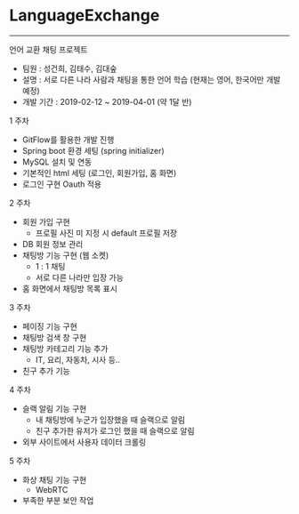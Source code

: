 # LanguageExchange
---
언어 교환 채팅 프로젝트
- 팀원 : 성건희, 김태수, 김대숲
- 설명 : 서로 다른 나라 사람과 채팅을 통한 언어 학습 (현재는 영어, 한국어만 개발 예정)
- 개발 기간 : 2019-02-12 ~ 2019-04-01 (약 1달 반)



1 주차

- GitFlow를 활용한 개발 진행
- Spring boot  환경 세팅 (spring initializer)
- MySQL 설치 및 연동
- 기본적인 html 세팅 (로그인, 회원가입, 홈 화면)
- 로그인 구현 Oauth 적용



2 주차

- 회원 가입 구현
  - 프로필 사진 미 지정 시 default 프로필 저장
- DB 회원 정보 관리
- 채팅방 기능 구현 (웹 소켓)
  - 1 : 1 채팅
  - 서로 다른 나라만 입장 가능
- 홈 화면에서 채팅방 목록 표시



3 주차

- 페이징 기능 구현
- 채팅방 검색 창 구현
- 채팅방 카테고리 기능 추가
  - IT, 요리, 자동차, 시사 등..
- 친구 추가 기능



4 주차

- 슬랙 알림 기능 구현
  - 내 채팅방에 누군가 입장했을 때 슬랙으로 알림
  - 친구 추가한 유저가 로그인 했을 때 슬랙으로 알림
- 외부 사이트에서 사용자 데이터 크롤링



5 주차

- 화상 채팅 기능 구현
  - WebRTC
- 부족한 부분 보안 작업



